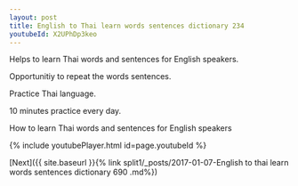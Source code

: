 ```yaml
---
layout: post
title: English to Thai learn words sentences dictionary 234 
youtubeId: X2UPhDp3keo
---
```

 
 
Helps to learn Thai words and sentences for English speakers.

Opportunitiy to repeat the words sentences. 

Practice Thai language. 
 
10 minutes practice every day. 
 
How to learn Thai words and sentences for English speakers 
 
{% include youtubePlayer.html id=page.youtubeId %}
 
 
[Next]({{ site.baseurl }}{% link  split1/_posts/2017-01-07-English to thai learn words sentences dictionary 690 .md%})
 
